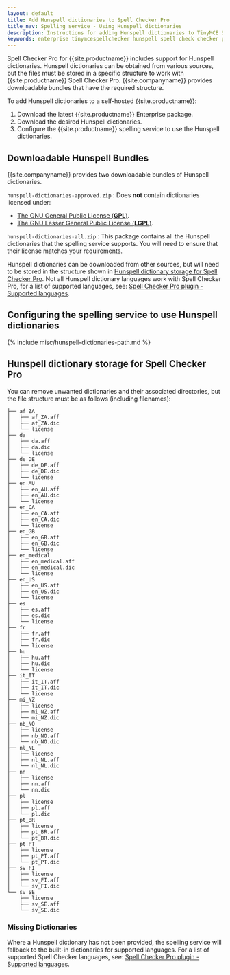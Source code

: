 ```yaml
---
layout: default
title: Add Hunspell dictionaries to Spell Checker Pro
title_nav: Spelling service - Using Hunspell dictionaries
description: Instructions for adding Hunspell dictionaries to TinyMCE Spell Checker Pro.
keywords: enterprise tinymcespellchecker hunspell spell check checker pro server configuration configure
---
```


Spell Checker Pro for {{site.productname}} includes support for Hunspell dictionaries. Hunspell dictionaries can be obtained from various sources, but the files must be stored in a specific structure to work with {{site.productname}} Spell Checker Pro. {{site.companyname}} provides downloadable bundles that have the required structure.

To add Hunspell dictionaries to a self-hosted {{site.productname}}:

1. Download the latest {{site.productname}} Enterprise package.
1. Download the desired Hunspell dictionaries.
1. Configure the {{site.productname}} spelling service to use the Hunspell dictionaries.

## Downloadable Hunspell Bundles

{{site.companyname}} provides two downloadable bundles of Hunspell dictionaries.

`hunspell-dictionaries-approved.zip`
: Does **not** contain dictionaries licensed under:
* [The GNU General Public License (**GPL**)](https://www.gnu.org/licenses/licenses.html#GPL).
* [The GNU Lesser General Public License (**LGPL**)](https://www.gnu.org/licenses/licenses.html#LGPL).

`hunspell-dictionaries-all.zip`
: This package contains all the Hunspell dictionaries that the spelling service supports. You will need to ensure that their license matches your requirements.

Hunspell dictionaries can be downloaded from other sources, but will need to be stored in the structure shown in [Hunspell dictionary storage for Spell Checker Pro](#hunspelldictionarystorageforspellcheckerpro). Not all Hunspell dictionary languages work with Spell Checker Pro, for a list of supported languages, see: [Spell Checker Pro plugin - Supported languages]({{site.baseurl}}/plugins/premium/tinymcespellchecker/#supportedlanguages).

## Configuring the spelling service to use Hunspell dictionaries

{% include misc/hunspell-dictionaries-path.md %}

## Hunspell dictionary storage for Spell Checker Pro

You can remove unwanted dictionaries and their associated directories, but the file structure must be as follows (including filenames):

```pre
├── af_ZA
│   ├── af_ZA.aff
│   ├── af_ZA.dic
│   └── license
├── da
│   ├── da.aff
│   ├── da.dic
│   └── license
├── de_DE
│   ├── de_DE.aff
│   ├── de_DE.dic
│   └── license
├── en_AU
│   ├── en_AU.aff
│   ├── en_AU.dic
│   └── license
├── en_CA
│   ├── en_CA.aff
│   ├── en_CA.dic
│   └── license
├── en_GB
│   ├── en_GB.aff
│   ├── en_GB.dic
│   └── license
├── en_medical
│   ├── en_medical.aff
│   ├── en_medical.dic
│   └── license
├── en_US
│   ├── en_US.aff
│   ├── en_US.dic
│   └── license
├── es
│   ├── es.aff
│   ├── es.dic
│   └── license
├── fr
│   ├── fr.aff
│   ├── fr.dic
│   └── license
├── hu
│   ├── hu.aff
│   ├── hu.dic
│   └── license
├── it_IT
│   ├── it_IT.aff
│   ├── it_IT.dic
│   └── license
├── mi_NZ
│   ├── license
│   ├── mi_NZ.aff
│   └── mi_NZ.dic
├── nb_NO
│   ├── license
│   ├── nb_NO.aff
│   └── nb_NO.dic
├── nl_NL
│   ├── license
│   ├── nl_NL.aff
│   └── nl_NL.dic
├── nn
│   ├── license
│   ├── nn.aff
│   └── nn.dic
├── pl
│   ├── license
│   ├── pl.aff
│   └── pl.dic
├── pt_BR
│   ├── license
│   ├── pt_BR.aff
│   └── pt_BR.dic
├── pt_PT
│   ├── license
│   ├── pt_PT.aff
│   └── pt_PT.dic
├── sv_FI
│   ├── license
│   ├── sv_FI.aff
│   └── sv_FI.dic
└── sv_SE
    ├── license
    ├── sv_SE.aff
    └── sv_SE.dic
```

### Missing Dictionaries

Where a Hunspell dictionary has not been provided, the spelling service will fallback to the built-in dictionaries for supported languages. For a list of supported Spell Checker languages, see: [Spell Checker Pro plugin - Supported languages]({{site.baseurl}}/plugins/premium/tinymcespellchecker/#supportedlanguages).
